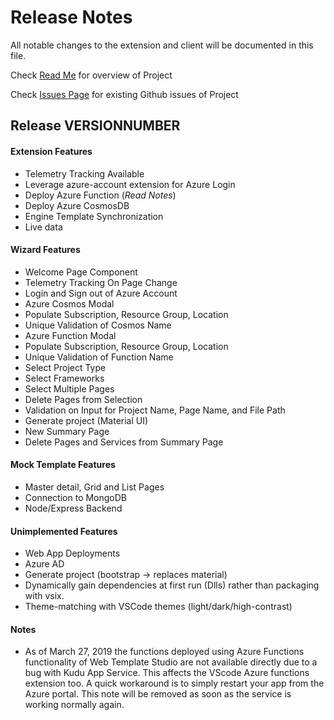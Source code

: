# Release Notes

All notable changes to the extension and client will be documented in this file.

Check [Read Me](https://github.com/Microsoft/WebTemplateStudio/blob/master/README.md/) for overview of Project

Check [Issues Page](https://github.com/Microsoft/WebTemplateStudio/issues/) for existing Github issues of Project

## Release __VERSIONNUMBER__

#### Extension Features
- Telemetry Tracking Available
- Leverage azure-account extension for Azure Login
- Deploy Azure Function (_Read Notes_)
- Deploy Azure CosmosDB
- Engine Template Synchronization
- Live data

#### Wizard Features
- Welcome Page Component
- Telemetry Tracking On Page Change
- Login and Sign out of Azure Account
- Azure Cosmos Modal
- Populate Subscription, Resource Group, Location
- Unique Validation of Cosmos Name
- Azure Function Modal
- Populate Subscription, Resource Group, Location
- Unique Validation of Function Name
- Select Project Type
- Select Frameworks
- Select Multiple Pages
- Delete Pages from Selection
- Validation on Input for Project Name, Page Name, and File Path
- Generate project (Material UI)
- New Summary Page
- Delete Pages and Services from Summary Page

#### Mock Template Features

- Master detail, Grid and List Pages
- Connection to MongoDB
- Node/Express Backend

#### Unimplemented Features

- Web App Deployments
- Azure AD
- Generate project (bootstrap -> replaces material)
- Dynamically gain dependencies at first run (Dlls) rather than packaging with vsix.
- Theme-matching with VSCode themes (light/dark/high-contrast)

#### Notes

- As of March 27, 2019 the functions deployed using Azure Functions functionality of Web Template Studio
  are not available directly due to a bug with Kudu App Service. This affects the VScode Azure functions extension
  too. A quick workaround is to simply restart your app from the Azure portal. This note will be removed as soon as
  the service is working normally again.
